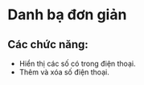 # Danh bạ đơn giản
## Các chức năng:
  * Hiển thị các số có trong điện thoại.
  * Thêm và xóa số điện thoại.
